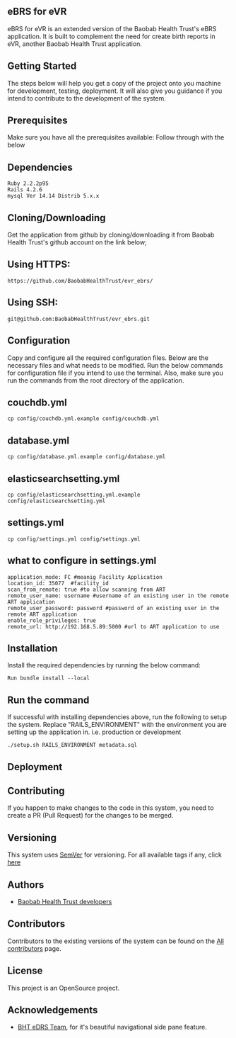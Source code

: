 eBRS for eVR
-
eBRS for eVR is an extended version of the Baobab Health Trust's eBRS application. It is built to complement the need for 
create birth reports in eVR, another Baobab Health Trust application. 

Getting Started
-
The steps below will help you get a copy of the project onto you machine for development, testing, deployment. 
It will also give you guidance if you intend to contribute to the development of the system.

Prerequisites
-
Make sure you have all the prerequisites available: Follow through with the below

Dependencies
-
    Ruby 2.2.2p95 
    Rails 4.2.6
    mysql Ver 14.14 Distrib 5.x.x
    
Cloning/Downloading
-
Get the application from github by cloning/downloading it from Baobab Health Trust's github account on the link below;

Using HTTPS:
-
    https://github.com/BaobabHealthTrust/evr_ebrs/
    
Using SSH:
-
    git@github.com:BaobabHealthTrust/evr_ebrs.git
    
Configuration
-
Copy and configure all the required configuration files. Below are the necessary files and what needs to be modified.
Run the below commands for configuration file if you intend to use the terminal. Also, make sure you run the commands
from the root directory of the application.

couchdb.yml
-
    cp config/couchdb.yml.example config/couchdb.yml

database.yml
-
    cp config/database.yml.example config/database.yml

elasticsearchsetting.yml
-
    cp config/elasticsearchsetting.yml.example config/elasticsearchsetting.yml

settings.yml
-
    cp config/settings.yml config/settings.yml
what to configure in settings.yml
-
    application_mode: FC #meanig Facility Application
    location_id: 35077  #facility_id
    scan_from_remote: true #to allow scanning from ART
    remote_user_name: username #username of an existing user in the remote ART application
    remote_user_password: password #password of an existing user in the remote ART application
    enable_role_privileges: true 
    remote_url: http://192.168.5.89:5000 #url to ART application to use 
    
Installation
-
Install the required dependencies by running the below command:
    
    Run bundle install --local

Run the command 
-
If successful with installing dependencies above, run the following to setup the system. Replace "RAILS_ENVIRONMENT" 
with the environment you are setting up the application in. i.e. production or development

    ./setup.sh RAILS_ENVIRONMENT metadata.sql

Deployment
-

Contributing
-
If you happen to make changes to the code in this system, you need to create a PR (Pull Request) for the changes to be merged.

Versioning
-
This system uses [SemVer](http://semver.org/) for versioning.
For all available tags if any, click [here](https://github.com/BaobabHealthTrust/evr_ebrs/tags)

Authors
-
* [Baobab Health Trust developers](https://github.com/orgs/BaobabHealthTrust/teams/developers/members)

Contributors
-
Contributors to the existing versions of the system can be found on the
[All contributors](https://github.com/BaobabHealthTrust/evr_ebrs/graphs/contributors) page.

License
-
This project is an OpenSource project.

Acknowledgements
-
* [BHT eDRS Team](), for it's beautiful navigational side pane feature.

